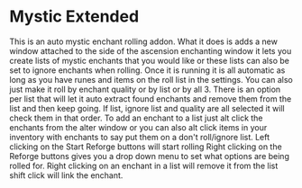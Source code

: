 # Mystic Extended
This is an auto mystic enchant rolling addon.
What it does is adds a new window attached to the side of the ascension enchanting window it lets you create lists of mystic enchants that you would like or these lists can also be set to ignore enchants when rolling.
Once it is running it is all automatic as long as you have runes and items on the roll list in the settings.
You can also just make it roll by enchant quality or by list or by all 3.
There is an option per list that will let it auto extract found enchants and remove them from the list and then keep going.
If list, ignore list and quality are all selected it will check them in that order.
To add an enchant to a list just alt click the enchants from the alter window or you can also alt click items in your inventory with enchants to say put them on a don't roll/ignore list.
Left clicking on the Start Reforge buttons will start rolling Right clicking on the Reforge buttons gives you a drop down menu to set what options are being rolled for.
Right clicking on an enchant in a list will remove it from the list shift click will link the enchant.

